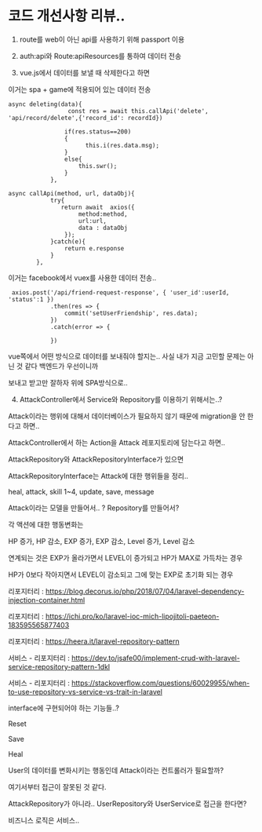 # 코드 개선사항 리뷰..

1. route를 web이 아닌 api를 사용하기 위해 passport 이용

2. auth:api와 Route:apiResources를 통하여 데이터 전송

3. vue.js에서 데이터를 보낼 때 삭제한다고 하면

이거는 spa + game에 적용되어 있는 데이터 전송

```
async deleting(data){
                 const res = await this.callApi('delete', 'api/record/delete',{'record_id': recordId})

                if(res.status==200)
                {
                      this.i(res.data.msg);    
                }
                else{
                    this.swr();
                } 
            },
```

```
async callApi(method, url, dataObj){
            try{
               return await  axios({
                    method:method,
                    url:url,
                    data : dataObj
                });
            }catch(e){
                return e.response
            }
        },
```

이거는 facebook에서 vuex를 사용한 데이터 전송..

```
 axios.post('/api/friend-request-response', { 'user_id':userId, 'status':1 })
            .then(res => {
                commit('setUserFriendship', res.data);
            })
            .catch(error => {

            })
```

vue쪽에서 어떤 방식으로 데이터를 보내줘야 할지는.. 사실 내가 지금 고민할 문제는 아닌 것 같다 백엔드가 우선이니까

보내고 받고만 잘하자 위에 SPA방식으로..

4. AttackController에서 Service와 Repository를 이용하기 위해서는..?

Attack이라는 행위에 대해서 데이터베이스가 필요하지 않기 때문에 migration을 안 한다고 하면..

AttackController에서 하는 Action을 Attack 레포지토리에 담는다고 하면..

AttackRepository와 AttackRepositoryInterface가 있으면

AttackRepositoryInterface는 Attack에 대한 행위들을 정리..

heal, attack, skill 1~4, update, save, message

Attack이라는 모델을 만들어서.. ? Repository를 만들어서?

각 액션에 대한 행동변화는 

HP 증가, HP 감소, EXP 증가, EXP 감소, Level 증가, Level 감소 

연계되는 것은 EXP가 올라가면서 LEVEL이 증가되고 HP가 MAX로 가득차는 경우

HP가 0보다 작아지면서 LEVEL이 감소되고 그에 맞는 EXP로 초기화 되는 경우

리포지터리 : https://blog.decorus.io/php/2018/07/04/laravel-dependency-injection-container.html

리포지터리 : https://ichi.pro/ko/laravel-ioc-mich-lipojitoli-paeteon-183595565877403

리포지터리 : https://heera.it/laravel-repository-pattern

서비스 - 리포지터리 : https://dev.to/jsafe00/implement-crud-with-laravel-service-repository-pattern-1dkl

서비스 - 리포지터리 : https://stackoverflow.com/questions/60029955/when-to-use-repository-vs-service-vs-trait-in-laravel

interface에 구현되어야 하는 기능들..?

Reset

Save

Heal

User의 데이터를 변화시키는 행동인데 Attack이라는 컨트롤러가 필요할까?

여기서부터 접근이 잘못된 것 같다.

AttackRepository가 아니라.. UserRepository와 UserService로 접근을 한다면?

비즈니스 로직은 서비스..



